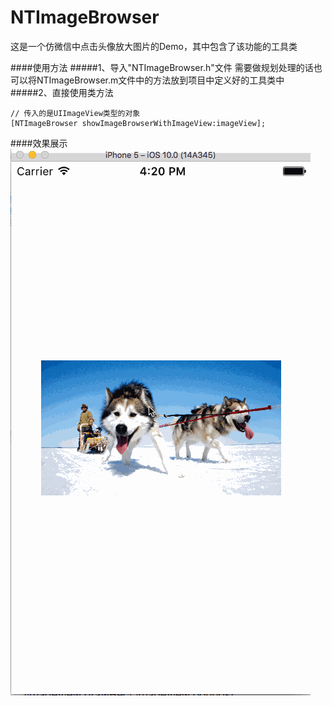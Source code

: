 # NTImageBrowser
这是一个仿微信中点击头像放大图片的Demo，其中包含了该功能的工具类

####使用方法
#####1、导入"NTImageBrowser.h"文件
需要做规划处理的话也可以将NTImageBrowser.m文件中的方法放到项目中定义好的工具类中
#####2、直接使用类方法

```
// 传入的是UIImageView类型的对象
[NTImageBrowser showImageBrowserWithImageView:imageView];

```

####效果展示
![示意图](示意图.gif)
